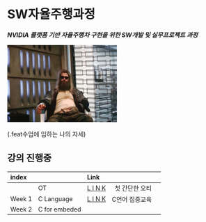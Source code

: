 # SW자율주행과정

***NVIDIA 플랫폼 기반 자율주행차 구현을 위한 SW개발 및 실무프로젝트 과정***



<img src="./t.jpg" width="50%" height="50%">

(.feat수업에 임하는 나의 자세)


## 강의 진행중
|index||Link|||
|:---|:---|:---|---:|:---|
||OT|[L I N K](./courses/OT/OT.md)|첫 간단한 오티||
|Week 1|C Language|[L I N K](./courses/w01.md)|C언어 집중교육
|Week 2|C for embeded|
